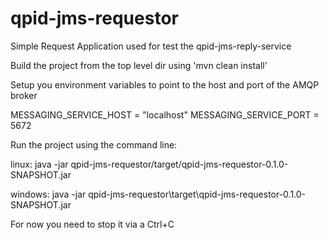 # qpid-jms-requestor

Simple Request Application used for test the qpid-jms-reply-service

Build the project from the top level dir using 'mvn clean install'

Setup you environment variables to point to the host and port of the AMQP broker

  MESSAGING_SERVICE_HOST = "localhost"
  MESSAGING_SERVICE_PORT = 5672

Run the project using the command line:

  linux:   java -jar qpid-jms-requestor/target/qpid-jms-requestor-0.1.0-SNAPSHOT.jar

  windows: java -jar qpid-jms-requestor\target\qpid-jms-requestor-0.1.0-SNAPSHOT.jar

For now you need to stop it via a Ctrl+C